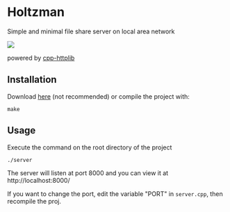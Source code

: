 # Holtzman
Simple and minimal file share server on local area network

![](https://s21.ax1x.com/2024/06/29/pkckT0A.png)

powered by [cpp-httplib](https://github.com/yhirose/cpp-httplib)

## Installation

Download [here](https://github.com/Remelens/holtzman/releases/) (not recommended) or compile the project with:

```
make
```

## Usage

Execute the command on the root directory of the project

```
./server
```

The server will listen at port 8000 and you can view it at http://localhost:8000/

If you want to change the port, edit the variable "PORT" in `server.cpp`, then recompile the proj.
